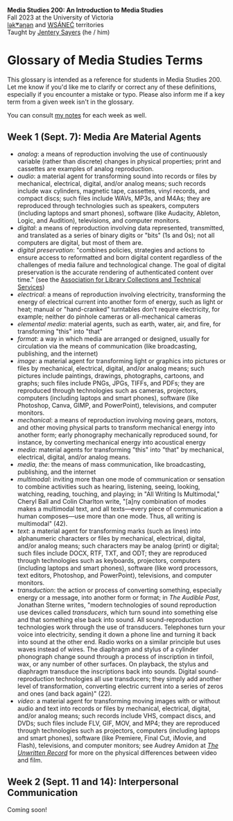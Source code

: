 **Media Studies 200: An Introduction to Media Studies**        
Fall 2023 at the University of Victoria  
[lək̓ʷəŋən](https://www.songheesnation.ca/community/l-k-ng-n-traditional-territory) and [<u>W</u>SÁNEĆ](https://wsanec.com/) territories      
Taught by [Jentery Sayers](https://jntry.work/) (he / him) 

# Glossary of Media Studies Terms

This glossary is intended as a reference for students in Media Studies 200. Let me know if you'd like me to clarify or correct any of these definitions, especially if you encounter a mistake or typo. Please also inform me if a key term from a given week isn't in the glossary.

You can consult [my notes](https://jentery.github.io/mdia200/notes.html) for each week as well. 

## Week 1 (Sept. 7): Media Are Material Agents

* *analog*: a means of reproduction involving the use of continuously variable (rather than discrete) changes in physical properties; print and cassettes are examples of analog reproduction.  
* *audio*: a material agent for transforming sound into records or files by mechanical, electrical, digital, and/or analog means; such records include wax cylinders, magnetic tape, cassettes, vinyl records, and compact discs; such files include WAVs, MP3s, and M4As; they are reproduced through technologies such as speakers, computers (including laptops and smart phones), software (like Audacity, Ableton, Logic, and Audition), televisions, and computer monitors. 
* *digital*: a means of reproduction involving data represented, transmitted, and translated as a series of binary digits or "bits" (1s and 0s); not all computers are digital, but most of them are. 
* *digital preservation*: "combines policies, strategies and actions to ensure access to reformatted and born digital content regardless of the challenges of media failure and technological change. The goal of digital preservation is the accurate rendering of authenticated content over time." (see the [Association for Library Collections and Technical Services](https://www.ala.org/alcts/resources/preserv/defdigpres0408#:~:text=Digital%20preservation%20combines%20policies%2C%20strategies%20and%20actions%20to%20ensure%20access,of%20authenticated%20content%20over%20time.))
* *electrical*: a means of reproduction involving electricity, transforming the energy of electrical current into another form of energy, such as light or heat; manual or "hand-cranked" turntables don't require electricity, for example; neither do pinhole cameras or  all-mechanical cameras
* *elemental media*: material agents, such as earth, water, air, and fire, for transforming "this" into "that" 
* *format*: a way in which media are arranged or designed, usually for circulation via the means of communication (like broadcasting, publishing, and the internet)
* *image*: a material agent for transforming light or graphics into pictures or files by mechanical, electrical, digital, and/or analog means; such pictures include paintings, drawings, photographs, cartoons, and graphs; such files include PNGs, JPGs, TIFFs, and PDFs; they are reproduced through technologies such as cameras, projectors, computers (including laptops and smart phones), software (like Photoshop, Canva, GIMP, and PowerPoint), televisions, and computer monitors. 
* *mechanical*: a means of reproduction involving moving gears, motors, and other moving physical parts to transform mechanical energy into another form; early phonography mechanically reproduced sound, for instance, by converting mechanical energy into acoustical energy 
* *media*: material agents for transforming "this" into "that" by mechanical, electrical, digital, and/or analog means.  
* *media, the*: the means of mass communication, like broadcasting, publishing, and the internet
* *multimodal*: inviting more than one mode of communication or sensation to combine activities such as hearing, listening, seeing, looking, watching, reading, touching, and playing; in "All Writing Is Multimodal," Cheryl Ball and Colin Charlton write, "[a]ny combination of modes makes a multimodal text, and all texts&#8212;every piece of communication a human composes&#8212;use more than one mode. Thus, all writing is multimodal" (42). 
* *text*: a material agent for transforming marks (such as lines) into alphanumeric characters or files by mechanical, electrical, digital, and/or analog means; such characters may be analog (print) or digital; such files include DOCX, RTF, TXT, and ODT; they are reproduced through technologies such as keyboards, projectors, computers (including laptops and smart phones), software (like word processors, text editors, Photoshop, and PowerPoint), televisions, and computer monitors. 
* *transduction*: the action or process of converting something, especially energy or a message, into another form or format; in *The Audible Past*, Jonathan Sterne writes, "modern technologies of sound reproduction use devices called *transducers*, which turn sound into something else and that something else back into sound. All sound-reproduction technologies work through the use of transducers. Telephones turn your voice into electricity, sending it down a phone line and turning it back into sound at the other end. Radio works on a similar principle but uses waves instead of wires. The diaphragm and stylus of a cylinder phonograph change sound through a process of inscription in tinfoil, wax, or any number of other surfaces. On playback, the stylus and diaphragm transduce the inscriptions back into sounds. Digital sound-reproduction technologies all use transducers; they simply add another level of transformation, converting electric current into a series of zeros and ones (and back again)" (22).
* *video*: a material agent for transforming moving images with or without audio and text into records or files by mechanical, electrical, digital, and/or analog means; such records include VHS, compact discs, and DVDs; such files include FLV, GIF, MOV, and MP4; they are reproduced through technologies such as projectors, computers (including laptops and smart phones), software (like Premiere, Final Cut, iMovie, and Flash), televisions, and computer monitors; see Audrey Amidon at [*The Unwritten Record*](https://unwritten-record.blogs.archives.gov/2013/06/25/film-preservation-101-whats-the-difference-between-a-film-and-a-video/) for more on the physical differences between video and film. 

## Week 2 (Sept. 11 and 14): Interpersonal Communication

Coming soon!
